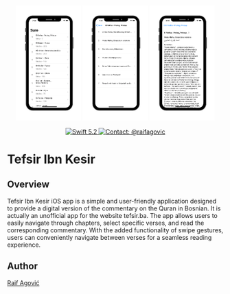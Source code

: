 <p align="center">
  <img src="README_Mockups/mockup1.png" width="30%" />
  <img src="README_Mockups/mockup2.png" width="30%" />
  <img src="README_Mockups/mockup3.png" width="30%" />
</p>


<p align="center">
  <a href="#">
    <img src="https://img.shields.io/badge/Swift-5.2-orange.svg" alt="Swift 5.2">
  </a>
  <a href="https://twitter.com/raifagovic">
    <img src="https://img.shields.io/badge/Contact-@raifagovic-%231DA1F2.svg" alt="Contact: @raifagovic">
  </a>
</p>

# Tefsir Ibn Kesir

## Overview
Tefsir Ibn Kesir iOS app is a simple and user-friendly application designed to provide a digital version of the commentary on the Quran in Bosnian. It is actually an unofficial app for the website tefsir.ba. The app allows users to easily navigate through chapters, select specific verses, and read the corresponding commentary. With the added functionality of swipe gestures, users can conveniently navigate between verses for a seamless reading experience.

## Author
[Raif Agović](https://twitter.com/raifagovic)


